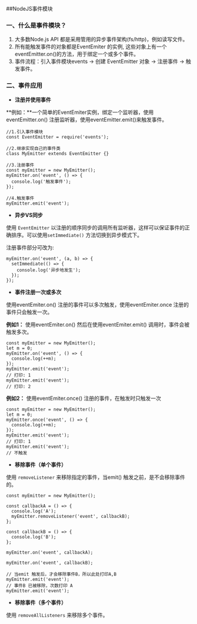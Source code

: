##NodeJS事件模块

### 一、什么是事件模块？ ###

1. 大多数Node.js API 都是采用管用的异步事件架构(fs/http)，例如读写文件。
2. 所有能触发事件的对象都是EventEmiter 的实例, 这些对象上有一个eventEmitter.on()的方法，用于绑定一个或多个事件。
3. 事件流程：引入事件模块events -> 创建 EventEmitter 对象 -> 注册事件 -> 触发事件。



### 二、事件应用 ###

- **注册并使用事件**

**例如：**一个简单的EventEmiter实例，绑定一个监听器，使用eventEmitter.on() 注册监听器，使用eventEmitter.emit()来触发事件。



    //1.引入事件模块
	const EventEmitter = require('events');
    
	//2.继承实现自己的事件类
    class MyEmitter extends EventEmitter {}
    
	//3.注册事件
    const myEmitter = new MyEmitter();
    myEmitter.on('event', () => {
      console.log('触发事件');
    });
	
	//4.触发事件
    myEmitter.emit('event');


- **异步VS同步**

使用 `EventEmitter` 以注册的顺序同步的调用所有监听器，这样可以保证事件的正确排序。可以使用`setImmediate()` 方法切换到异步模式下。

注册事件部分可改为:

    myEmitter.on('event', (a, b) => {
      setImmediate(() => {
		console.log('异步地发生');
      });
    });


- **事件注册一次或多次**

使用eventEmiter.on() 注册的事件可以多次触发，使用eventEmiter.once 注册的事件只会触发一次。

**例如1：** 使用eventEmiter.on() 然后在使用eventEmiter.emit() 调用时，事件会被触发多次。

    const myEmitter = new MyEmitter();
    let m = 0;
    myEmitter.on('event', () => {
      console.log(++m);
    });
    myEmitter.emit('event');
    // 打印: 1
    myEmitter.emit('event');
    // 打印: 2

**例如2：** 使用eventEmiter.once() 注册的事件，在触发时只触发一次

    const myEmitter = new MyEmitter();
    let m = 0;
    myEmitter.once('event', () => {
      console.log(++m);
    });
    myEmitter.emit('event');
    // 打印: 1
    myEmitter.emit('event');
    // 不触发


- **移除事件（单个事件）**

使用 `removeListener` 来移除指定的事件，当emit() 触发之前，是不会移除事件的。

    const myEmitter = new MyEmitter();
    
    const callbackA = () => {
      console.log('A');
      myEmitter.removeListener('event', callbackB);
    };
    
    const callbackB = () => {
      console.log('B');
    };
    
    myEmitter.on('event', callbackA);
    
    myEmitter.on('event', callbackB);
    
	// 当emit 触发后，才会移除事件B，所以此处打印A,B
    myEmitter.emit('event');
	// 事件B 已被移除，次数打印 A
    myEmitter.emit('event');


- **移除事件（多个事件）**

使用 `removeAllListeners` 来移除多个事件。
